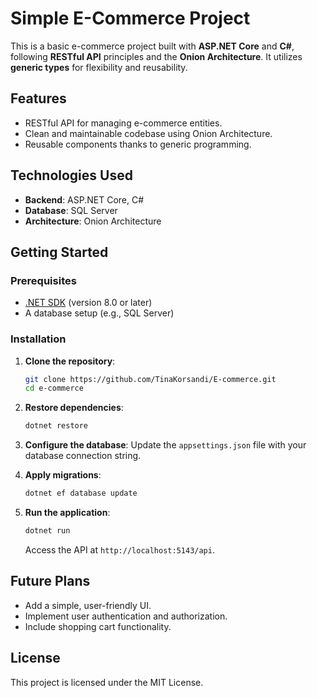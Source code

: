 # Simple E-Commerce Project

This is a basic e-commerce project built with **ASP.NET Core** and **C#**, following **RESTful API** principles and the **Onion Architecture**. It utilizes **generic types** for flexibility and reusability.

## Features
- RESTful API for managing e-commerce entities.
- Clean and maintainable codebase using Onion Architecture.
- Reusable components thanks to generic programming.

## Technologies Used
- **Backend**: ASP.NET Core, C#
- **Database**: SQL Server
- **Architecture**: Onion Architecture

## Getting Started
### Prerequisites
- [.NET SDK](https://dotnet.microsoft.com/download) (version 8.0 or later)
- A database setup (e.g., SQL Server)

### Installation
1. **Clone the repository**:
   ```bash
   git clone https://github.com/TinaKorsandi/E-commerce.git
   cd e-commerce
   ```

2. **Restore dependencies**:
   ```bash
   dotnet restore
   ```

3. **Configure the database**:
   Update the `appsettings.json` file with your database connection string.

4. **Apply migrations**:
   ```bash
   dotnet ef database update
   ```

5. **Run the application**:
   ```bash
   dotnet run
   ```

   Access the API at `http://localhost:5143/api`.

## Future Plans
- Add a simple, user-friendly UI.
- Implement user authentication and authorization.
- Include shopping cart functionality.

## License
This project is licensed under the MIT License.
